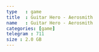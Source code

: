 ```yaml
---
type   : game
title  : Guitar Hero - Aerosmith
name   : Guitar Hero - Aerosmith
categories: [game]
telegram : 711
size : 2.0 GB
---
```



